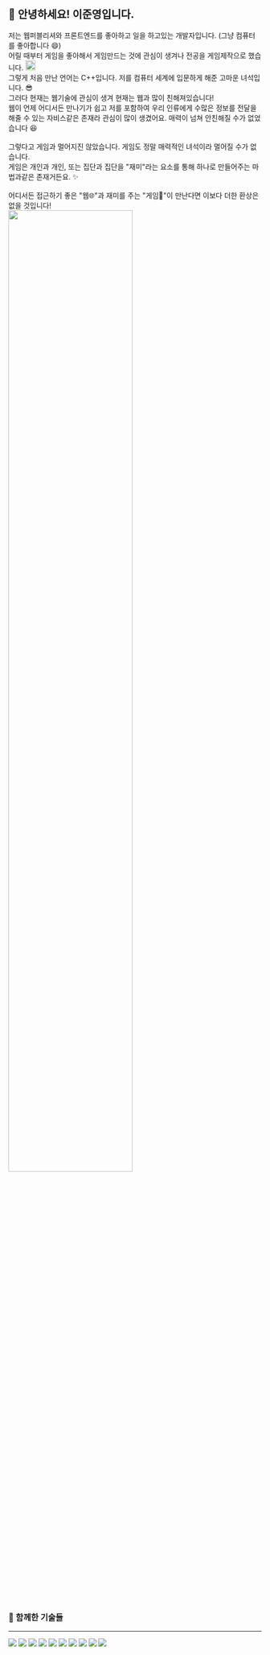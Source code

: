 ## 👋 안녕하세요! 이준영입니다.
<p>
  저는 웹퍼블리셔와 프론트엔드를 좋아하고 일을 하고있는 개발자입니다. (그냥 컴퓨터를 좋아합니다 😄)<br>
  어릴 때부터 게임을 좋아해서 게임만드는 것에 관심이 생겨나 전공을 게임제작으로 했습니다. <img src="https://raw.githubusercontent.com/HFO4/HFO4/master/img/start.png" height="20" /><br>
  그렇게 처음 만난 언어는 C++입니다. 저를 컴퓨터 세계에 입문하게 해준 고마운 녀석입니다. 😎<br>
  그러다 현재는 웹기술에 관심이 생겨 현재는 웹과 많이 친해져있습니다!<br>
  웹이 언제 어디서든 만나기가 쉽고 저를 포함하여 우리 인류에게 수많은 정보를 전달을 해줄 수 있는 자비스같은 존재라 관심이 많이 생겼어요. 
  매력이 넘쳐 안친해질 수가 없었습니다 😆<br>
  <br>
  그렇다고 게임과 멀어지진 않았습니다. 게임도 정말 매력적인 녀석이라 멀어질 수가 없습니다.<br>
  게임은 개인과 개인, 또는 집단과 집단을 "재미"라는 요소를 통해 하나로 만들어주는 마법과같은 존재거든요. ✨<br>
  <br>
  어디서든 접근하기 좋은 "웹🌐"과 재미를 주는 "게임🎲"이 만난다면 이보다 더한 환상은 없을 것입니다!<br>

  <img src="https://readme-typing-svg.demolab.com?font=Inconsolata&weight=500&size=60&duration=4000&pause=300&color=ffffff&center=false&vCenter=true&multiline=false&repeat=true&random=false&width=1300&height=150&lines=Fantasy!" width="70%" />
</p>
<br>

### 🌱 함께한 기술들
___
<p align="left">  
  <img src="https://readme-components.vercel.app/api?component=logo&fill=black&logo=HTML5&svgfill=e34c26">  
  <img src="https://readme-components.vercel.app/api?component=logo&fill=black&logo=CSS3&svgfill=2965f1">  
  <img src="https://readme-components.vercel.app/api?component=logo&fill=black&logo=SASS&svgfill=cd6799">
  <img src="https://readme-components.vercel.app/api?component=logo&fill=black&logo=javascript&svgfill=f6df1c">
  <img src="https://readme-components.vercel.app/api?component=logo&fill=black&logo=PHP&svgfill=787CB4">
  <img src="https://readme-components.vercel.app/api?component=logo&fill=black&logo=node.js&svgfill=659b60">
  <img src="https://readme-components.vercel.app/api?component=logo&fill=black&logo=NPM&svgfill=D50000">
  <img src="https://readme-components.vercel.app/api?component=logo&fill=black&logo=gulp&svgfill=D04345">
  <img src="https://readme-components.vercel.app/api?component=logo&fill=black&logo=react&animation=spin&svgfill=15d8fe">  
  <img src="https://readme-components.vercel.app/api?component=logo&fill=black&logo=next.js&svgfill=ffffff">  
</p>
